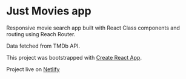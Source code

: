# Just Movies app

Responsive movie search app built with React Class components and routing using Reach Router.

Data fetched from TMDb API.

This project was bootstrapped with [Create React App](https://github.com/facebook/create-react-app).

Project live on [Netlify](https://just-movies.netlify.app/)



